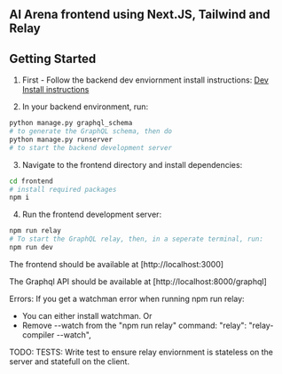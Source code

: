 ## AI Arena frontend using Next.JS, Tailwind and Relay

## Getting Started

1. First - Follow the backend dev enviornment install instructions:
   [Dev Install instructions](./doc/INSTALL.md)

2. In your backend environment, run:

```bash
python manage.py graphql_schema
# to generate the GraphQL schema, then do
python manage.py runserver
# to start the backend development server
```

3. Navigate to the frontend directory and install dependencies:

```bash
cd frontend
# install required packages
npm i
```

4. Run the frontend development server:

```bash
npm run relay
# To start the GraphQL relay, then, in a seperate terminal, run:
npm run dev
```

The frontend should be available at
[http://localhost:3000]

The Graphql API should be available at
[http://localhost:8000/graphql]

Errors:
If you get a watchman error when running npm run relay:

- You can either install watchman.
  Or
- Remove --watch from the "npm run relay" command:
  "relay": "relay-compiler --watch",













TODO:
TESTS:
Write test to ensure relay enviornment is stateless on the server and statefull on the client.
